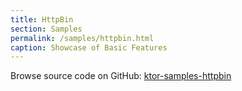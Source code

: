 ```yaml
---
title: HttpBin
section: Samples
permalink: /samples/httpbin.html
caption: Showcase of Basic Features
---
```


Browse source code on GitHub: [ktor-samples-httpbin](https://github.com/ktorio/ktor/tree/master/ktor-samples/ktor-samples-httpbin)
